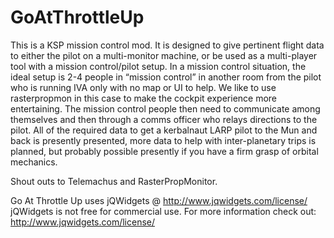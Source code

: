 GoAtThrottleUp
==============
This is a KSP mission control mod. 
It is designed to give pertinent flight data to either the pilot on a multi-monitor machine, or be used as a multi-player tool with a mission control/pilot setup. 
In a mission control situation, the ideal setup is 2-4 people in “mission control” in another room from the pilot who is running IVA only with no map or UI to help. 
We like to use rasterpropmon in this case to make the cockpit experience more entertaining. 
The mission control people then need to communicate among themselves and then through a comms officer who relays directions to the pilot. 
All of the required data to get a kerbalnaut LARP pilot to the Mun and back is presently presented, more data to help with inter-planetary trips is planned, but probably possible presently if you have a firm grasp of orbital mechanics.


Shout outs to Telemachus and RasterPropMonitor.

Go At Throttle Up uses jQWidgets @ http://www.jqwidgets.com/license/
jQWidgets is not free for commercial use. For more information check out: http://www.jqwidgets.com/license/